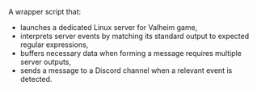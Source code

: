 A wrapper script that:

- launches a dedicated Linux server for Valheim game,
- interprets server events by matching its standard output to expected regular expressions,
- buffers necessary data when forming a message requires multiple server outputs,
- sends a message to a Discord channel when a relevant event is detected.
